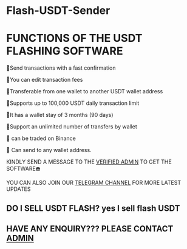 # Flash-USDT-Sender
# FUNCTIONS OF THE USDT FLASHING SOFTWARE

📌Send transactions with a fast confirmation

📌You can edit transaction fees

📌Transferable from one wallet to another USDT wallet address

📌Supports up to 100,000 USDT daily transaction limit

📌It has a wallet stay of 3 months (90 days)

📌Support an unlimited number of transfers by wallet

📌 can be traded on Binance

📌 Can send to any wallet address.

KINDLY SEND A MESSAGE TO THE [VERIFIED ADMIN](https://t.me/coathox) TO GET THE SOFTWARE☎️

YOU CAN ALSO JOIN OUR [TELEGRAM CHANNEL](https://t.me/bitcoin_flashing) FOR MORE LATEST UPDATES

## DO I SELL USDT FLASH? yes I sell flash USDT

## HAVE ANY ENQUIRY??? PLEASE CONTACT [ADMIN](https://t.me/coathox)
